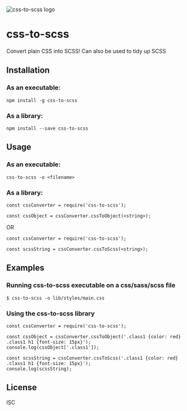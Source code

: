 ![css-to-scss logo](https://raw.githubusercontent.com/Firebrand/lidless-eye/master/csstoscss.png)

# css-to-scss

Convert plain CSS into SCSS! Can also be used to tidy up SCSS

## Installation

### As an executable:

```
npm install -g css-to-scss
```

### As a library:

```
npm install --save css-to-scss
```


## Usage

### As an executable:

```
css-to-scss -o <filename>
```

### As a library:

```
const cssConverter = require('css-to-scss');

const cssObject = cssConverter.cssToObject(<string>);
```

OR

```
const cssConverter = require('css-to-scss');

const scssString = cssConverter.cssToScss(<string>);
```


## Examples

### Running css-to-scss executable on a css/sass/scss file

```
$ css-to-scss -o lib/styles/main.css
```

### Using the css-to-scss library


```
const cssConverter = require('css-to-scss');

const cssObject = cssConverter.cssToObject('.class1 {color: red} .class1 h1 {font-size: 15px}');
console.log(cssObject['.class1']);

const scssString = cssConverter.cssToScss('.class1 {color: red} .class1 h1 {font-size: 15px}');
console.log(scssString);
```

## License

ISC